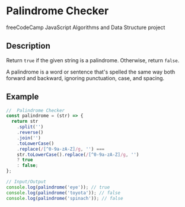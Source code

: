 # Palindrome Checker

freeCodeCamp JavaScript Algorithms and Data Structure project
## Description

Return ```true``` if the given string is a palindrome. Otherwise, return ```false```.

A palindrome is a word or sentence that's spelled the same way both forward and backward, 
ignoring punctuation, case, and spacing.

## Example

```JavaScript
//  Palindrome Checker
const palindrome = (str) => {
  return str
    .split('')
    .reverse()
    .join('')
    .toLowerCase()
    .replace(/[^0-9a-zA-Z]/g, '') ===
    str.toLowerCase().replace(/[^0-9a-zA-Z]/g, '')
    ? true
    : false;
};

// Input/Output 
console.log(palindrome('eye')); // true
console.log(palindrome('toyota')); // false
console.log(palindrome('spinach')); // false
```
